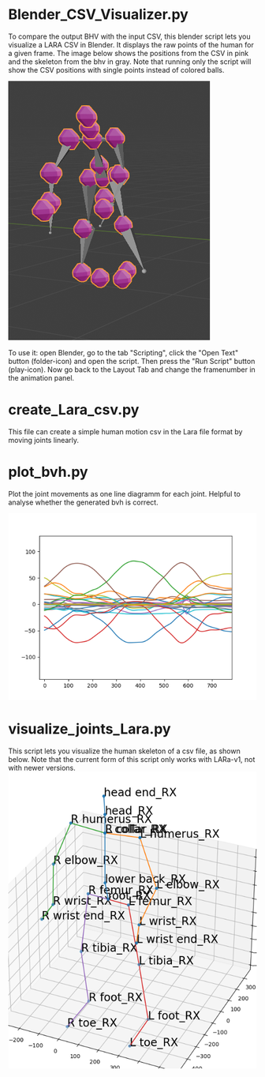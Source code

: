 # Blender_CSV_Visualizer.py
To compare the output BHV with the input CSV, this blender script lets you visualize a LARA CSV in Blender.
It displays the raw points of the human for a given frame. 
The image below shows the positions from the CSV in pink and the skeleton from the bhv in gray. 
Note that running only the script will show the CSV positions with single points instead of colored balls.  

![BlenderCSV.png](readme_images/BlenderCSV.png)

To use it: open Blender, go to the tab "Scripting", click the "Open Text" button (folder-icon) and open the script. Then press the "Run Script" button (play-icon).
Now go back to the Layout Tab and change the framenumber in the animation panel.

# create_Lara_csv.py
This file can create a simple human motion csv in the Lara file format by moving joints linearly.

# plot_bvh.py
Plot the joint movements as one line diagramm for each joint. Helpful to analyse whether the generated bvh is correct.  

![PlotBVH.png](readme_images/PlotBVH.png)

# visualize_joints_Lara.py
This script lets you visualize the human skeleton of a csv file, as shown below.
Note that the current form of this script only works with LARa-v1, not with newer versions.
![Skeleton_vis.png](readme_images/Skeleton_vis.png)